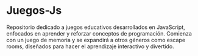 # Juegos-Js
Repositorio dedicado a juegos educativos desarrollados en JavaScript, enfocados en aprender y reforzar conceptos de programación. Comienza con un juego de memoria y se expandirá a otros géneros como escape rooms, diseñados para hacer el aprendizaje interactivo y divertido.

